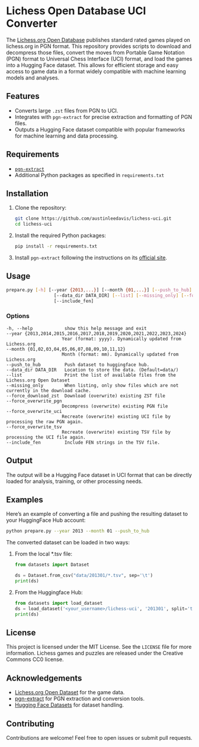 # Lichess Open Database UCI Converter

The [Lichess.org Open Database](https://database.lichess.org/) publishes standard rated games played on lichess.org in PGN format. This repository provides scripts to download and decompress those files, convert the moves from Portable Game Notation (PGN) format to Universal Chess Interface (UCI) format, and load the games into a Hugging Face dataset. This allows for efficient storage and easy access to game data in a format widely compatible with machine learning models and analyses.

## Features

- Converts large `.zst` files from PGN to UCI.
- Integrates with `pgn-extract` for precise extraction and formatting of PGN files.
- Outputs a Hugging Face dataset compatible with popular frameworks for machine learning and data processing.

## Requirements

- [`pgn-extract`](https://www.cs.kent.ac.uk/people/staff/djb/pgn-extract/)
- Additional Python packages as specified in `requirements.txt`

## Installation

1. Clone the repository:
   ```bash
   git clone https://github.com/austinleedavis/lichess-uci.git
   cd lichess-uci
   ```


1. Install the required Python packages:
   ```bash
   pip install -r requirements.txt
   ```

1. Install `pgn-extract` following the instructions on its [official site](https://www.cs.kent.ac.uk/people/staff/djb/pgn-extract/).

## Usage

```bash
prepare.py [-h] [--year {2013,...}] [--month {01,...}] [--push_to_hub]
                  [--data_dir DATA_DIR] [--list] [--missing_only] [--force_download_zst] [--force_overwrite_pgn] [--force_overwrite_uci] [--force_overwrite_tsv]
                  [--include_fen]
```
### Options
```text
-h, --help            show this help message and exit
--year {2013,2014,2015,2016,2017,2018,2019,2020,2021,2022,2023,2024}
                     Year (format: yyyy). Dynamically updated from Lichess.org
--month {01,02,03,04,05,06,07,08,09,10,11,12}
                     Month (format: mm). Dynamically updated from Lichess.org
--push_to_hub         Push dataset to huggingface hub.
--data_dir DATA_DIR   Location to store the data. (Default=data/)
--list                Print the list of available files from the Lichess.org Open Dataset
--missing_only        When listing, only show files which are not currently in the download cache.
--force_download_zst  Download (overwrite) existing ZST file
--force_overwrite_pgn
                     Decompress (overwrite) existing PGN file
--force_overwrite_uci
                     Recreate (overwrite) existing UCI file by processing the raw PGN again.
--force_overwrite_tsv
                     Recreate (overwrite) existing TSV file by processing the UCI file again.
--include_fen         Include FEN strings in the TSV file.
```

## Output

The output will be a Hugging Face dataset in UCI format that can be directly loaded for analysis, training, or other processing needs.

## Examples

Here’s an example of converting a file and pushing the resulting dataset to your HuggingFace Hub account:

```bash
python prepare.py --year 2013 --month 01 --push_to_hub
```
The converted dataset can be loaded in two ways:

1. From the local *.tsv file:

   ```python
   from datasets import Dataset

   ds = Dataset.from_csv("data/201301/*.tsv", sep='\t')
   print(ds)
   ```
1. From the Huggingface Hub:
   ```python 
   from datasets import load_dataset
   ds = load_dataset('<your_username>/lichess-uci', '201301', split='train')
   print(ds)
   ```


## License

This project is licensed under the MIT License. See the `LICENSE` file for more information. Lichess games and puzzles are released under the Creative Commons CC0 license.

## Acknowledgements

- [Lichess.org Open Dataset](https://database.lichess.org/) for the game data.
- [pgn-extract](https://www.cs.kent.ac.uk/people/staff/djb/pgn-extract/) for PGN extraction and conversion tools.
- [Hugging Face Datasets](https://huggingface.co/docs/datasets/index) for dataset handling.

## Contributing

Contributions are welcome! Feel free to open issues or submit pull requests.
